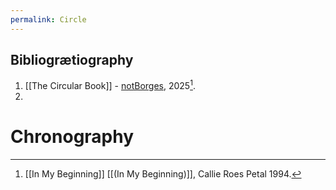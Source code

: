 ```yaml
---
permalink: Circle
---
```

Bibliogrætiography
---
1. [[The Circular Book]] - [notBorges](https://www.carpvs.com), 2025[^b]. 
2. 
# Chronography

[^b]: [[In My Beginning]][^d] [[(In My Beginning)]], Callie Roes Petal 1994.
[^d]:[[In my dream]], [[Why B is for 'Both']], [[In The Dream, My Child Went Forth To Multiply, And Met His Crushing End]], [[The End]], [[THE END OF DAYS]] - "[[We shall not cease from exploration. And the end of all our exploring…]]" - T.S. Eliot, Six Quartets. 
